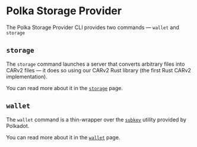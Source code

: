 # Polka Storage Provider

The Polka Storage Provider CLI provides two commands — `wallet` and `storage`

## `storage`

The `storage` command launches a server that converts arbitrary files into CARv2 files
— it does so using our CARv2 Rust library (the first Rust CARv2 implementation).

You can read more about it in the [`storage`](./storage.md) page.

## `wallet`

The `wallet` command is a thin-wrapper over the [`subkey`](https://docs.substrate.io/reference/command-line-tools/subkey/) utility provided by Polkadot.

You can read more about it in the [`wallet`](./wallet.md) page.
